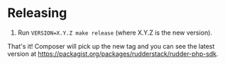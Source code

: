 # Releasing

1.  Run `VERSION=X.Y.Z make release` (where X.Y.Z is the new version).

That's it! Composer will pick up the new tag and you can see the latest version at https://packagist.org/packages/rudderstack/rudder-php-sdk.
